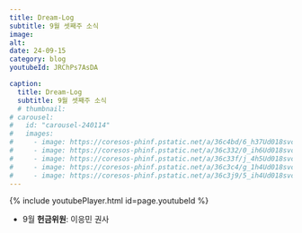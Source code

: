```yaml
---
title: Dream-Log
subtitle: 9월 셋째주 소식
image:
alt: 
date: 24-09-15
category: blog
youtubeId: JRChPs7AsDA

caption:
  title: Dream-Log
  subtitle: 9월 셋째주 소식
  # thumbnail:
# carousel:
#   id: "carousel-240114"
#   images:
#     - image: https://coresos-phinf.pstatic.net/a/36c4bd/6_h37Ud018svcz3h9dku3oulz_qdf1gi.jpg?type=e1920_std&cors=band
#     - image: https://coresos-phinf.pstatic.net/a/36c332/0_ih6Ud018svc1vcs071x2ibl4_qdf1gi.jpg?type=e1920_std&cors=band
#     - image: https://coresos-phinf.pstatic.net/a/36c33f/j_4h5Ud018svc18j98r9gui36b_qdf1gi.jpg?type=e1920_std&cors=band
#     - image: https://coresos-phinf.pstatic.net/a/36c3c4/g_1h4Ud018svctxclhabhz9rn_qdf1gi.jpg?type=e1920_std&cors=band
#     - image: https://coresos-phinf.pstatic.net/a/36c3j9/5_ih4Ud018svc4get33odcb9c_qdf1gi.jpg?type=e1920_std&cors=band
---
```

{% include youtubePlayer.html id=page.youtubeId %}  

* 9월 **헌금위원**: 이응민 권사
